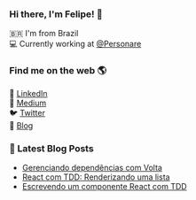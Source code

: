 ### Hi there, I'm Felipe! 👋

🇧🇷 I'm from Brazil <br />
💻 Currently working at [@Personare](https://github.com/Personare)

### Find me on the web 🌎

💼 [LinkedIn](https://www.linkedin.com/in/felipecesr/) <br />
📝 [Medium](https://medium.com/@felipecesr) <br />
🐦 [Twitter](https://twitter.com/felipecesr) <br />
🚀 [Blog](https://felipecesar.dev)

### 📕 Latest Blog Posts

<!-- BLOG:START -->
- [Gerenciando dependências com Volta](https://felipecesar.dev/gerenciando-dependencias-com-volta)
- [React com TDD: Renderizando uma lista](https://felipecesar.dev/react-com-tdd-renderizando-uma-lista)
- [Escrevendo um componente React com TDD](https://felipecesar.dev/escrevendo-um-componente-react-com-tdd)
<!-- BLOG:END -->

<!--
**felipecesr/felipecesr** is a ✨ _special_ ✨ repository because its `README.md` (this file) appears on your GitHub profile.

Here are some ideas to get you started:

- 🔭 I’m currently working on ...
- 🌱 I’m currently learning ...
- 👯 I’m looking to collaborate on ...
- 🤔 I’m looking for help with ...
- 💬 Ask me about ...
- 📫 How to reach me: ...
- 😄 Pronouns: ...
- ⚡ Fun fact: ...
-->
